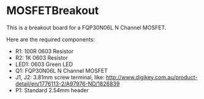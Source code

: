 # MOSFETBreakout
This is a breakout board for a FQP30N06L N Channel MOSFET.

Here are the required components:

* R1: 100R 0603 Resistor
* R2: 1K 0603 Resistor
* LED1: 0603 Green LED
* Q1: FQP30N06L N Channel MOSFET
* J1, J2: 3.81mm screw terminal, like: http://www.digikey.com.au/product-detail/en/1776113-2/A97976-ND/1826839
* P1: Standard 2.54mm header